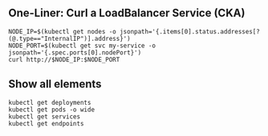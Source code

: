 ## One-Liner: Curl a LoadBalancer Service (CKA)

```
NODE_IP=$(kubectl get nodes -o jsonpath='{.items[0].status.addresses[?(@.type=="InternalIP")].address}')
NODE_PORT=$(kubectl get svc my-service -o jsonpath='{.spec.ports[0].nodePort}')
curl http://$NODE_IP:$NODE_PORT
```

## Show all elements
```
kubectl get deployments
kubectl get pods -o wide
kubectl get services
kubectl get endpoints
```
